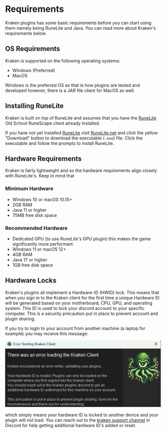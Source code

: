 # Requirements

Kraken plugins has some basic requirements before you can start using them namely being RuneLite and Java. You can read
more about Kraken's requirements below.

## OS Requirements
Kraken is supported on the following operating
systems:

- Windows (Preferred)
- MacOS

Windows is the preferred OS as that is how plugins are tested and developed however,
there is a JAR file client for MacOS as well.

## Installing RuneLite

Kraken is built on top of RuneLite and assumes that you have the [RuneLite](https://runelite.net) Old School RuneScape client already installed.

If you have not yet installed [RuneLite](https://runelite.net) visit [RuneLite.net](https://runelite.net) and click
the yellow "Download" button to download the executable (`.exe`) file. Click the executable and follow the prompts to
install RuneLite.

## Hardware Requirements

Kraken is fairly lightweight and so the hardware requirements align closely with RuneLite's. Keep in mind that 

### Minimum Hardware
- Windows 10 or macOS 10.15+
- 2GB RAM
- Java 11 or higher
- 75MB free disk space

### Recommended Hardware
- Dedicated GPU (to use RuneLite's GPU plugin) this makes the game significantly more performant
- Windows 11 or macOS 12+
- 4GB RAM
- Java 17 or higher
- 1GB free disk space


## Hardware Locks

Kraken's plugins all implement a Hardware-ID (HWID) lock. This means that when you sign in to the Kraken client for the first time 
a unique Hardware ID will be generated based on your motherboard, CPU, GPU, and operating system. This ID is used to lock your
discord account to your specific computer. This is a security precaution put in place to prevent account and plugin sharing.

If you try to login to your account from another machine (a laptop for example) you may receive this message:

![hwid-lock](images/hardware-id-error.png)

which simply means your hardware ID is locked to another device and your plugin will not load. You can reach out to the [kraken support channel](support/contact.md) in
Discord for help getting additional hardware ID's added or reset.